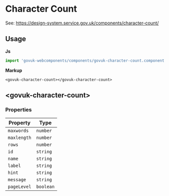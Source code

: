 # Character Count

See: https://design-system.service.gov.uk/components/character-count/

## Usage

**Js**

```javascript
import 'govuk-webcomponents/components/govuk-character-count.component.js';
```

**Markup**

```markup
<govuk-character-count></govuk-character-count>
```



## &lt;govuk-character-count&gt;


### Properties

| Property  |  Type     |
|-----------|-----------|
| `maxwords` | `number` |
| `maxlength` | `number` |
| `rows` | `number` |
| `id` | `string` |
| `name` | `string` |
| `label` | `string` |
| `hint` | `string` |
| `message` | `string` |
| `pageLevel` | `boolean` |





